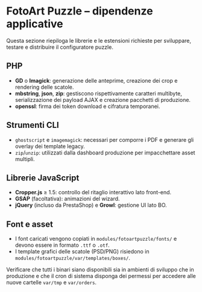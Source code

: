 # FotoArt Puzzle – dipendenze applicative

Questa sezione riepiloga le librerie e le estensioni richieste per sviluppare, testare e distribuire il configuratore puzzle.

## PHP
- **GD** o **Imagick**: generazione delle anteprime, creazione dei crop e rendering delle scatole.
- **mbstring**, **json**, **zip**: gestiscono rispettivamente caratteri multibyte, serializzazione dei payload AJAX e creazione pacchetti di produzione.
- **openssl**: firma dei token download e cifratura temporanei.

## Strumenti CLI
- `ghostscript` e `imagemagick`: necessari per comporre i PDF e generare gli overlay dei template legacy.
- `zip`/`unzip`: utilizzati dalla dashboard produzione per impacchettare asset multipli.

## Librerie JavaScript
- **Cropper.js** ≥ 1.5: controllo del ritaglio interattivo lato front-end.
- **GSAP** (facoltativa): animazioni del wizard.
- **jQuery** (incluso da PrestaShop) e **Growl**: gestione UI lato BO.

## Font e asset
- I font caricati vengono copiati in `modules/fotoartpuzzle/fonts/` e devono essere in formato `.ttf` o `.otf`.
- I template grafici delle scatole (PSD/PNG) risiedono in `modules/fotoartpuzzle/var/templates/boxes/`.

Verificare che tutti i binari siano disponibili sia in ambienti di sviluppo che in produzione e che il cron di sistema disponga dei permessi per accedere alle nuove cartelle `var/tmp` e `var/orders`.
